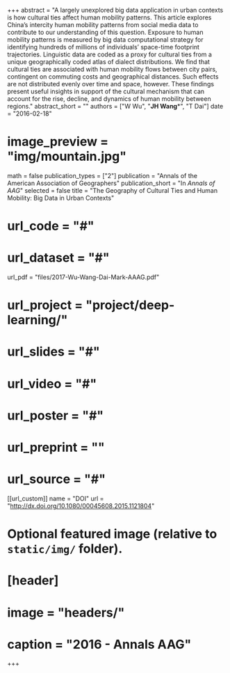 +++
abstract = "A largely unexplored big data application in urban contexts is how cultural ties affect human mobility patterns. This article explores China’s intercity human mobility patterns from social media data to contribute to our understanding of this question. Exposure to human mobility patterns is measured by big data computational strategy for identifying hundreds of millions of individuals’ space-time footprint trajectories. Linguistic data are coded as a proxy for cultural ties from a unique geographically coded atlas of dialect distributions. We find that cultural ties are associated with human mobility flows between city pairs, contingent on commuting costs and geographical distances. Such effects are not distributed evenly over time and space, however. These findings present useful insights in support of the cultural mechanism that can account for the rise, decline, and dynamics of human mobility between regions."
abstract_short = ""
authors = ["W Wu", "**JH Wang***", "T Dai"]
date = "2016-02-18"
# image_preview = "img/mountain.jpg"
math = false
publication_types = ["2"]
publication = "Annals of the American Association of Geographers"
publication_short = "In *Annals of AAG*"
selected = false
title = "The Geography of Cultural Ties and Human Mobility: Big Data in Urban Contexts"
# url_code = "#"
# url_dataset = "#"
url_pdf = "files/2017-Wu-Wang-Dai-Mark-AAAG.pdf"
# url_project = "project/deep-learning/"
# url_slides = "#"
# url_video = "#"
# url_poster = "#"
# url_preprint = ""
# url_source = "#"

[[url_custom]]
name = "DOI"
url = "http://dx.doi.org/10.1080/00045608.2015.1121804"

# Optional featured image (relative to `static/img/` folder).
# [header]
# image = "headers/"
# caption = "2016 - Annals AAG"

+++


